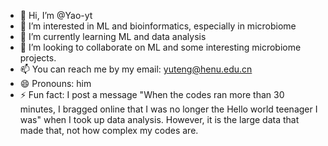 - 👋 Hi, I’m @Yao-yt
- 👀 I’m interested in ML and bioinformatics, especially in microbiome
- 🌱 I’m currently learning ML and data analysis
- 💞️ I’m looking to collaborate on ML and some interesting microbiome projects.
- 📫 You can reach me by my email: yuteng@henu.edu.cn
- 😄 Pronouns: him
- ⚡ Fun fact: I post a message "When the codes ran more than 30 minutes, I bragged online that I was no longer the Hello world teenager I was" when I took up data analysis. However, it is the large data that made that, not how complex my codes are.  

<!---
Yao-yt/Yao-yt is a ✨ special ✨ repository because its `README.md` (this file) appears on your GitHub profile.
You can click the Preview link to take a look at your changes.
--->
